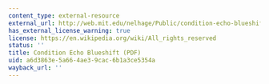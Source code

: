 ```yaml
---
content_type: external-resource
external_url: http://web.mit.edu/nelhage/Public/condition-echo-blueshift/case-nightmare-green/Handouts/rules-scenario.pdf
has_external_license_warning: true
license: https://en.wikipedia.org/wiki/All_rights_reserved
status: ''
title: Condition Echo Blueshift (PDF)
uid: a6d3863e-5a66-4ae3-9cac-6b1a3ce5354a
wayback_url: ''
---
```


